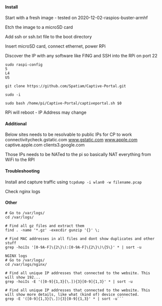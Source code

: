 #### Install

Start with a fresh image - tested on 2020-12-02-raspios-buster-armhf

Etch the image to a microSD card

Add ssh or ssh.txt file to the boot directory

Insert microSD card, connect ethernet, power RPi

Discover the IP with any software like FING and SSH into the RPi on port 22

```
sudo raspi-config
5
L4
US
```

```
git clone https://github.com/Spatiam/Captive-Portal.git
```

```
sudo -i
```

```
sudo bash /home/pi/Captive-Portal/captiveportal.sh $0
```

RPi will reboot - IP Address may change

#### Additional

Below sites needs to be resolvable to public IPs for CP to work
connectivitycheck.gstatic.com
www.gstatic.com
www.apple.com
captive.apple.com
clients3.google.com

Those IPs needs to be NATed to the pi so basically NAT everything from WiFi to the RPI

#### Troubleshooting

Install and capture traffic using `tcpdump -i wlan0 -w filename.pcap`

Check nginx logs

#### Other

```
# Go to /var/logs/
cd /var/logs/

# Find all gz files and extract them
find . -name '*.gz' -execdir gunzip '{}' \;

# Find MAC addresses in all files and dont show duplicates and other stuff
grep -hoiIs '[0-9A-F]\{2\}\(:[0-9A-F]\{2\}\)\{5\}' * | sort -u

NGINX logs
# Go to /var/logs/
cd /var/logs/nginx/

# Find all unique IP addresses that connected to the website. This will show 192...
grep -hoiIs -E '([0-9]{1,3}[\.]){3}[0-9]{1,3}' * | sort -u

# Find all unique IP addresses that connected to the website. This will show more details, like what (kind of) device connected.
grep -E '([0-9]{1,3}[\.]){3}[0-9]{1,3}' * | sort -u```

```
